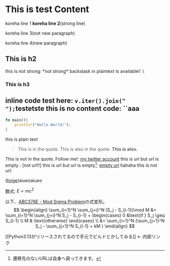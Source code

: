 # This is test Content
koreha line 1
**koreha line 2**(strong line)

koreha line 3(not new paragraph)


koreha line 4(new paragraph)

## This is h2
this is not strong: \**not strong**
backslask in plaintext is available!: \\

### This is h3
inline code test here: `v.iter().join(" ");`testetste
this is no content code: ``aaa
---
```rust
fn main(){
    println!("Hello World!");
}
```
this is plain text

> This is in the quote.
This is also in the quote.
> **This is also.**

This is not in the quote.
Follow me!: [my twitter account](https://x.com/ardririy)
this is url but url is empty : [not url!!]
this is url but url is empty[^test]: [empty url]() hahaha
this is not url: [](https://x.com/ardririy)

([hoge](https://x.com/ardririy))aiueoaiueo

数式: $E = mc^2$

以下、[ABC378E - Mod Sigma Problem](https://atcoder.jp/contests/abc378/tasks/abc378_e)の式変形。
$$
\begin{align}
\sum_{i=1}^N \sum_{j=i}^N (S_j - S_{i-1})\mod  M &= \sum_{i=1}^N \sum_{j=i}^N S_j - S_{i-1} + \begin{cases} 0 &\text{if } S_j \geq S_{i-1} \\ M & \text{otherwise} \end{cases} \\
&= \sum_{i=1}^N (\sum_{j=1}^N S_j - \sum_{j=1}^N S_{i-1} + kM )
\end{align}
$$

<!-- これはコメントなので表示しないでね -->

[[Python3.13がリリースされてるので手元でビルドとかしてみる]] ← 内部リンク

[^test]: 遷移先のないURLは自身へ戻ってきます。
